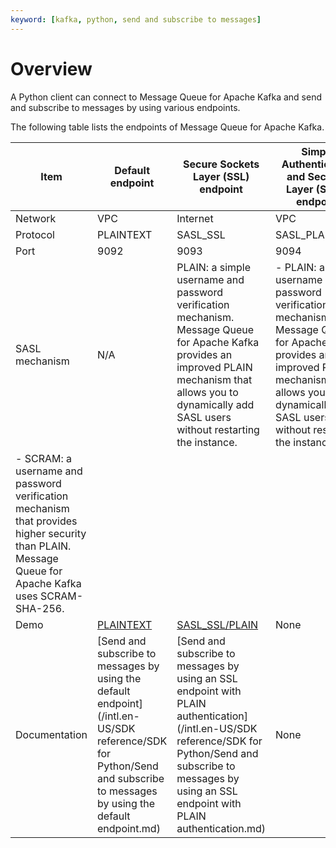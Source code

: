 ```yaml
---
keyword: [kafka, python, send and subscribe to messages]
---
```


# Overview

A Python client can connect to Message Queue for Apache Kafka and send and subscribe to messages by using various endpoints.

The following table lists the endpoints of Message Queue for Apache Kafka.

|Item|Default endpoint|Secure Sockets Layer \(SSL\) endpoint|Simple Authentication and Security Layer \(SASL\) endpoint|
|----|----------------|-------------------------------------|----------------------------------------------------------|
|Network|VPC|Internet|VPC|
|Protocol|PLAINTEXT|SASL\_SSL|SASL\_PLAINTEXT|
|Port|9092|9093|9094|
|SASL mechanism|N/A|PLAIN: a simple username and password verification mechanism. Message Queue for Apache Kafka provides an improved PLAIN mechanism that allows you to dynamically add SASL users without restarting the instance.|-   PLAIN: a simple username and password verification mechanism. Message Queue for Apache Kafka provides an improved PLAIN mechanism that allows you to dynamically add SASL users without restarting the instance.
-   SCRAM: a username and password verification mechanism that provides higher security than PLAIN. Message Queue for Apache Kafka uses SCRAM-SHA-256. |
|Demo|[PLAINTEXT](https://code.aliyun.com/alikafka/aliware-kafka-demos/tree/master/kafka-python-demo/vpc)|[SASL\_SSL/PLAIN](https://code.aliyun.com/alikafka/aliware-kafka-demos/tree/master/kafka-python-demo/vpc-ssl)|None|
|Documentation|[Send and subscribe to messages by using the default endpoint](/intl.en-US/SDK reference/SDK for Python/Send and subscribe to messages by using the default endpoint.md)|[Send and subscribe to messages by using an SSL endpoint with PLAIN authentication](/intl.en-US/SDK reference/SDK for Python/Send and subscribe to messages by using an SSL endpoint with PLAIN authentication.md)|None|

